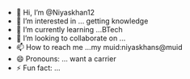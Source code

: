 - 👋 Hi, I’m @Niyaskhan12
- 👀 I’m interested in ... getting knowledge 
- 🌱 I’m currently learning ...BTech 
- 💞️ I’m looking to collaborate on ...
- 📫 How to reach me ...my muid:niyaskhans@muid
- 😄 Pronouns: ... want a carrier 
- ⚡ Fun fact: ...

<!---
Niyaskhan12/Niyaskhan12 is a ✨ special ✨ repository because its `README.md` (this file) appears on your GitHub profile.
You can click the Preview link to take a look at your changes.
--->
